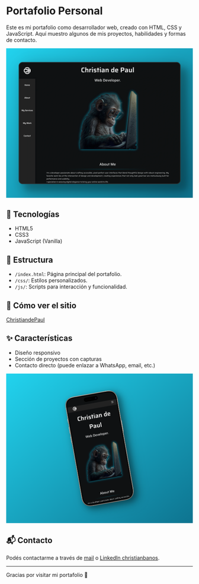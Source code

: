 # Portafolio Personal

Este es mi portafolio como desarrollador web, creado con HTML, CSS y JavaScript. Aquí muestro algunos de mis proyectos, habilidades y formas de contacto.

![Imagen](assets/image/screenshot_desk.png)

## 🔧 Tecnologías

- HTML5
- CSS3
- JavaScript (Vanilla)

## 📁 Estructura

- `/index.html`: Página principal del portafolio.
- `/css/`: Estilos personalizados.
- `/js/`: Scripts para interacción y funcionalidad.

## 🚀 Cómo ver el sitio

[ChristiandePaul](https://christian-de-paul-portfolio.windsurf.build)

## ✨ Características

- Diseño responsivo
- Sección de proyectos con capturas
- Contacto directo (puede enlazar a WhatsApp, email, etc.)

![Imagen](assets/image/screenshot_mobile.png)

## 📬 Contacto

Podés contactarme a través de [mail](christiandepaulbp@gmail.com) o [LinkedIn christianbanos](https://www.linkedin.com/in/christianbanos/).

---

Gracias por visitar mi portafolio 👋
